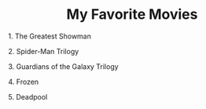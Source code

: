 <html>
 <head>
   </head>
  <body>
 <center> <h1>My Favorite Movies</h1></center>


<body>
<p> 1. The Greatest Showman </p>
<p> 2. Spider-Man Trilogy </p>
<p> 3. Guardians of the Galaxy Trilogy </p>
<p> 4. Frozen </p>
  <p> 5. Deadpool </p>
</html>
